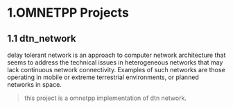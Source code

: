 # 1.OMNETPP Projects
## 1.1 dtn_network
delay tolerant network is an approach to computer 
network architecture that seems to address the 
technical issues in heterogeneous networks that may lack
continuous network connectivity. Examples of such networks
are those operating in mobile or extreme terrestrial environments,
or planned networks in space.

> this project is a omnetpp implementation of dtn network.